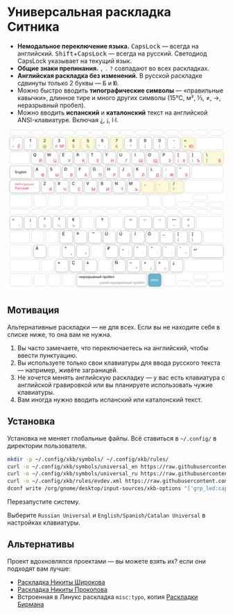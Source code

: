 # Универсальная раскладка Ситника

* **Немодальное переключение языка.** <kbd>CapsLock</kbd> — всегда
  на английский. <kbd>Shift</kbd>+<kbd>CapsLock</kbd> — всегда на русский.
  Светодиод CapsLock указывает на текущий язык.
* **Общие знаки препинания.** `,` `.` `?` совпадают во всех раскладках.
* **Английская раскладка без изменений.** В русской раскладке сдвинуты только 2 
  буквы — <kbd>Б</kbd> и <kbd>Ю</kbd>.
* Можно быстро вводить **типографические символы** — «правильные кавычки»,
  длинное тире и много других символы (15°C, м², ⅓, ≠, →, неразрывный пробел).
* Можно вводить **испанский** и **каталонский** текст на английской
  ANSI-клавиатуре. Включая ¿, ¡, l·l.

<img src="./layout.png" alt="Универсальная раскладка Ситника. Буквы.">

<img src="./layout-special.png" alt="Универсальная раскладка Ситника. Специальные символы.">


## Мотивация

Альтернативные раскладки — не для всех. Если вы не находите себя в списке ниже,
то она вам не нужна.

1. Вы часто замечаете, что переключаетесь на английский,
   чтобы ввести пунктуацию.
2. Вы используете только свои клавиатуры для ввода русского текста —
   например, живёте заграницей.
3. Не хочется менять английскую раскладку — у вас есть клавиатура с английской
   гравировкой или вы планируете использовать чужие клавиатуры.
4. Вам иногда нужно вводить испанский или каталонский текст.


## Установка

Установка не меняет глобальные файлы. Всё ставиться в `~/.config/` в директории
пользователя. 

```sh
mkdir -p ~/.config/xkb/symbols/ ~/.config/xkb/rules/
curl -o ~/.config/xkb/symbols/universal_en https://raw.githubusercontent.com/ai/universal-layout/main/universal_en.xkb
curl -o ~/.config/xkb/symbols/universal_ru https://raw.githubusercontent.com/ai/universal-layout/main/universal_ru.xkb
curl -o ~/.config/xkb/rules/evdev.xml https://raw.githubusercontent.com/ai/universal-layout/main/evdev.xml
dconf write /org/gnome/desktop/input-sources/xkb-options "['grp_led:caps', 'lv3:ralt_switch', 'grp:shift_caps_switch']"
```

Перезапустите систему.

Выберите `Russian Universal` и `English/Spanish/Catalan Universal` в настройках клавиатуры.


## Альтернативы

Проект вдохновлялся проектами — вы можете взять их? если они подходят вам лучше:
* [Раскладка Никиты Широкова](https://github.com/braindefender/universal-layout)
* [Раскладка Никиты Прокопова](https://github.com/tonsky/Universal-Layout)
* Встроенная в Линукс раскладка `misc:typo`, копия [Раскладки Бирмана](https://ilyabirman.ru/typography-layout/)